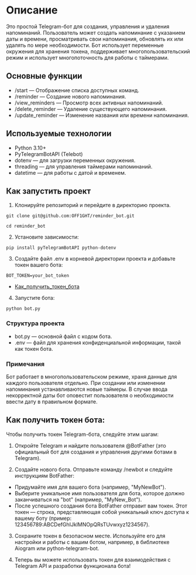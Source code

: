 # Описание
Это простой Telegram-бот для создания, управления и удаления напоминаний. 
Пользователь может создать напоминание с указанием даты и времени, просматривать свои напоминания, обновлять их или удалять по мере необходимости. 
Бот использует переменные окружения для хранения токена, поддерживает многопользовательский режим и использует многопоточность для работы с таймерами.

## Основные функции
- /start — Отображение списка доступных команд.
- /reminder — Создание нового напоминания.
- /view_reminders — Просмотр всех активных напоминаний.
- /delete_reminder — Удаление существующего напоминания.
- /update_reminder — Изменение названия или времени напоминания.

## Используемые технологии
- Python 3.10+
- PyTelegramBotAPI (Telebot)
- dotenv — для загрузки переменных окружения.
- threading — для управления таймерами напоминаний.
- datetime — для работы с датой и временем.

## Как запустить проект
1. Клонируйте репозиторий и перейдите в директорию проекта.
```
git clone git@github.com:OFF1GHT/reminder_bot.git
```
```
cd reminder_bot
```

2. Установите зависимости:
```
pip install pyTelegramBotAPI python-dotenv
```

3. Создайте файл .env в корневой директории проекта и добавьте токен вашего бота:
```
BOT_TOKEN=your_bot_token
```
- [Как_получить_токен_бота](#как-получить-токен-бота)

4. Запустите бота:
```
python bot.py
```

### Структура проекта
- bot.py — основной файл с кодом бота.
- .env — файл для хранения конфиденциальной информации, такой как токен бота.
### Примечания
Бот работает в многопользовательском режиме, храня данные для каждого пользователя отдельно.
При создании или изменении напоминания устанавливаются новые таймеры.
В случае ввода некорректной даты бот оповестит пользователя о необходимости ввести дату в правильном формате.


## Как получить токен бота:
Чтобы получить токен Telegram-бота, следуйте этим шагам:

1. Откройте Telegram и найдите пользователя @BotFather (это официальный бот для создания и управления другими ботами в Telegram).

2. Создайте нового бота. Отправьте команду /newbot и следуйте инструкциям BotFather:

- Придумайте имя для вашего бота (например, "MyNewBot").
- Выберите уникальное имя пользователя для бота, которое должно заканчиваться на "bot" (например, "MyNew_Bot").
- После успешного создания бота BotFather отправит вам токен. Этот токен — строка, представляющая собой уникальный ключ доступа к вашему боту (пример: 123456789:ABCDefGhIJklMNOpQRsTUvwxyz1234567).

3. Сохраните токен в безопасном месте. Используйте его для настройки и работы с вашим ботом, например, в библиотеке Aiogram или python-telegram-bot.

4. Теперь вы можете использовать токен для взаимодействия с Telegram API и разработки функционала бота!